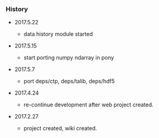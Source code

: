 ### History

* 2017.5.22
    - data history module started

* 2017.5.15
    - start porting numpy ndarray in pony

* 2017.5.7
    - port deps/ctp, deps/talib, deps/hdf5

* 2017.4.24
    - re-continue development after web project created.

* 2017.2.27
    - project created, wiki created.
